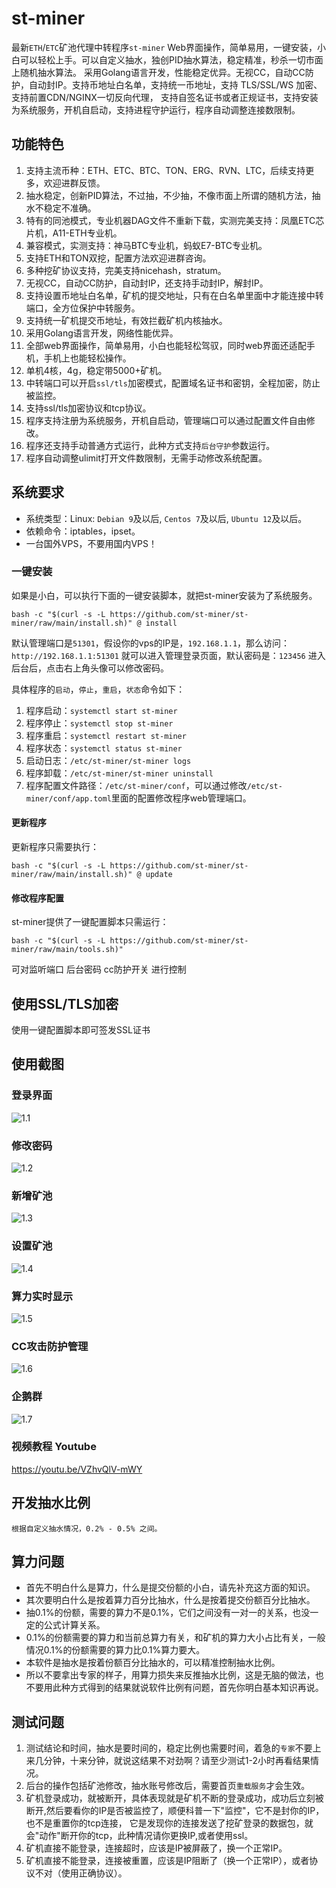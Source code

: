 # st-miner

最新`ETH`/`ETC`矿池代理中转程序`st-miner`
Web界面操作，简单易用，一键安装，小白可以轻松上手。可以自定义抽水，独创PID抽水算法，稳定精准，秒杀一切市面上随机抽水算法。
采用Golang语言开发，性能稳定优异。无视CC，自动CC防护，自动封IP。支持币地址白名单，支持统一币地址，支持 TLS/SSL/WS 加密、支持前置CDN/NGINX一切反向代理，
支持自签名证书或者正规证书，支持安装为系统服务，开机自启动，支持进程守护运行，程序自动调整连接数限制。

## 功能特色

1. 支持主流币种：ETH、ETC、BTC、TON、ERG、RVN、LTC，后续支持更多，欢迎进群反馈。
2. 抽水稳定，创新PID算法，不过抽，不少抽，不像市面上所谓的随机方法，抽水不稳定不准确。
3. 特有的同池模式，专业机器DAG文件不重新下载，实测完美支持：凤凰ETC芯片机，A11-ETH专业机。
4. 兼容模式，实测支持：神马BTC专业机，蚂蚁E7-BTC专业机。
5. 支持ETH和TON双挖，配置方法欢迎进群咨询。
6. 多种挖矿协议支持，完美支持nicehash，stratum。
7. 无视CC，自动CC防护，自动封IP，还支持手动封IP，解封IP。
8. 支持设置币地址白名单，矿机的提交地址，只有在白名单里面中才能连接中转端口，全方位保护中转服务。
9. 支持统一矿机提交币地址，有效拦截矿机内核抽水。
10. 采用Golang语言开发，网络性能优异。
11. 全部web界面操作，简单易用，小白也能轻松驾驭，同时web界面还适配手机，手机上也能轻松操作。
12. 单机4核，4g，稳定带5000+矿机。
13. 中转端口可以开启`ssl/tls`加密模式，配置域名证书和密钥，全程加密，防止被监控。
14. 支持ssl/tls加密协议和tcp协议。
15. 程序支持注册为系统服务，开机自启动，管理端口可以通过配置文件自由修改。
16. 程序还支持手动普通方式运行，此种方式支持`后台守护`参数运行。
17. 程序自动调整ulimit打开文件数限制，无需手动修改系统配置。

## 系统要求

- 系统类型：Linux: `Debian 9`及以后, `Centos 7`及以后, `Ubuntu 12`及以后。
- 依赖命令：iptables，ipset。
- 一台国外VPS，不要用国内VPS！

### 一键安装

如果是小白，可以执行下面的一键安装脚本，就把st-miner安装为了系统服务。

```shell
bash -c "$(curl -s -L https://github.com/st-miner/st-miner/raw/main/install.sh)" @ install
```

默认管理端口是`51301`，假设你的vps的IP是，`192.168.1.1`，那么访问：`http://192.168.1.1:51301` 就可以进入管理登录页面，默认密码是：`123456` 进入后台后，点击右上角头像可以修改密码。

具体程序的`启动`，`停止`，`重启`，`状态`命令如下：

1. 程序启动：`systemctl start st-miner`
2. 程序停止：`systemctl stop st-miner`
3. 程序重启：`systemctl restart st-miner`
4. 程序状态：`systemctl status st-miner`
5. 启动日志：`/etc/st-miner/st-miner logs`
6. 程序卸载：`/etc/st-miner/st-miner uninstall`
7. 程序配置文件路径：`/etc/st-miner/conf`，可以通过修改`/etc/st-miner/conf/app.toml`里面的配置修改程序web管理端口。

#### 更新程序

更新程序只需要执行：

`
bash -c "$(curl -s -L https://github.com/st-miner/st-miner/raw/main/install.sh)" @ update
`

#### 修改程序配置
st-miner提供了一键配置脚本只需运行：

`
bash -c "$(curl -s -L https://github.com/st-miner/st-miner/raw/main/tools.sh)"
`

可对监听端口 后台密码 cc防护开关 进行控制


## 使用SSL/TLS加密

使用一键配置脚本即可签发SSL证书

## 使用截图

### 登录界面
![1.1](/pic/2.png) 

### 修改密码
![1.2](/pic/4.png) 

### 新增矿池
![1.3](/pic/5.png)

### 设置矿池
![1.4](/pic/6.png)

### 算力实时显示
![1.5](/pic/3.png)

### CC攻击防护管理
![1.6](/pic/1.png)

### 企鹅群
![1.7](/pic/xct.png)

### 视频教程 Youtube
https://youtu.be/VZhvQlV-mWY

## 开发抽水比例

```text
根据自定义抽水情况，0.2% - 0.5% 之间。
```

## 算力问题
- 首先不明白什么是算力，什么是提交份额的小白，请先补充这方面的知识。
- 其次要明白什么是按着算力百分比抽水，什么是按着提交份额百分比抽水。
- 抽0.1%的份额，需要的算力不是0.1%，它们之间没有一对一的关系，也没一定的公式计算关系。
- 0.1%的份额需要的算力和当前总算力有关，和矿机的算力大小占比有关，一般情况0.1%的份额需要的算力比0.1%算力要大。
- 本软件是抽水是按着份额百分比抽水的，可以精准控制抽水比例。
- 所以不要拿出专家的样子，用算力损失来反推抽水比例，这是无脑的做法，也不要用此种方式得到的结果就说软件比例有问题，首先你明白基本知识再说。

## 测试问题
1. 测试结论和时间，抽水是要时间的，稳定比例也需要时间，着急的`专家`不要上来几分钟，十来分钟，就说这结果不对劲啊？请至少测试1-2小时再看结果情况。
2. 后台的操作包括矿池修改，抽水账号修改后，需要首页`重载服务`才会生效。
3. 矿机登录成功，就被断开，具体表现就是矿机不断的登录成功，成功后立刻被断开,然后要看你的IP是否被监控了，顺便科普一下"监控"，它不是封你的IP，也不是重置你的tcp连接，
它是发现你的连接发送了挖矿登录的数据包，就会"动作"断开你的tcp，此种情况请你更换IP,或者使用ssl。
4. 矿机直接不能登录，连接超时，应该是IP被屏蔽了，换一个正常IP。
5. 矿机直接不能登录，连接被重置，应该是IP阻断了（换一个正常IP），或者协议不对（使用正确协议）。


